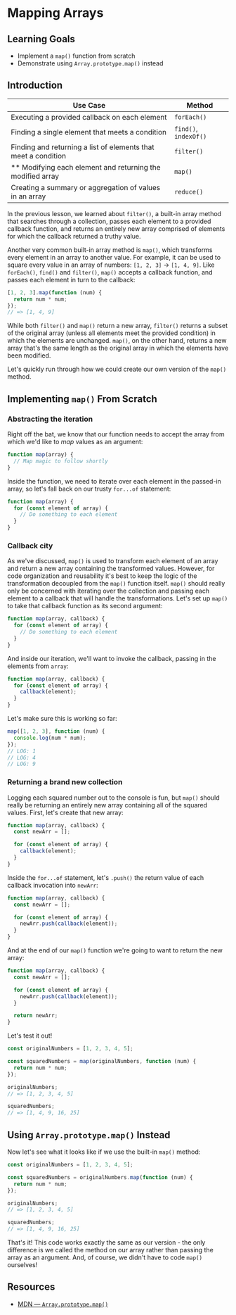 # Mapping Arrays

## Learning Goals

- Implement a `map()` function from scratch
- Demonstrate using `Array.prototype.map()` instead

## Introduction

| Use Case                                                       | Method                |
| -------------------------------------------------------------- | --------------------- |
| Executing a provided callback on each element                  | `forEach()`           |
| Finding a single element that meets a condition                | `find()`, `indexOf()` |
| Finding and returning a list of elements that meet a condition | `filter()`            |
| ** Modifying each element and returning the modified array     | `map()`               |
| Creating a summary or aggregation of values in an array        | `reduce()`            |

In the previous lesson, we learned about `filter()`, a built-in array method
that searches through a collection, passes each element to a provided callback
function, and returns an entirely new array comprised of elements for which the
callback returned a truthy value.

Another very common built-in array method is `map()`, which transforms every
element in an array to another value. For example, it can be used to square
every value in an array of numbers: `[1, 2, 3]` -> `[1, 4, 9]`. Like
`forEach()`, `find()` and `filter()`, `map()` accepts a callback function, and
passes each element in turn to the callback:

```js
[1, 2, 3].map(function (num) {
  return num * num;
});
// => [1, 4, 9]
```

While both `filter()` and `map()` return a new array, `filter()` returns a
subset of the original array (unless all elements meet the provided condition)
in which the elements are unchanged. `map()`, on the other hand, returns a new
array that's the same length as the original array in which the elements have
been modified.

Let's quickly run through how we could create our own version of the `map()`
method.

## Implementing `map()` From Scratch

### Abstracting the iteration

Right off the bat, we know that our function needs to accept the array from
which we'd like to _map_ values as an argument:

```js
function map(array) {
  // Map magic to follow shortly
}
```

Inside the function, we need to iterate over each element in the passed-in
array, so let's fall back on our trusty `for...of` statement:

```js
function map(array) {
  for (const element of array) {
    // Do something to each element
  }
}
```

### Callback city

As we've discussed, `map()` is used to transform each element of an array and
return a new array containing the transformed values. However, for code
organization and reusability it's best to keep the logic of the transformation
decoupled from the `map()` function itself. `map()` should really only be
concerned with iterating over the collection and passing each element to a
callback that will handle the transformations. Let's set up `map()` to take that
callback function as its second argument:

```js
function map(array, callback) {
  for (const element of array) {
    // Do something to each element
  }
}
```

And inside our iteration, we'll want to invoke the callback, passing in the
elements from `array`:

```js
function map(array, callback) {
  for (const element of array) {
    callback(element);
  }
}
```

Let's make sure this is working so far:

```js
map([1, 2, 3], function (num) {
  console.log(num * num);
});
// LOG: 1
// LOG: 4
// LOG: 9
```

### Returning a brand new collection

Logging each squared number out to the console is fun, but `map()` should really
be returning an entirely new array containing all of the squared values. First,
let's create that new array:

```js
function map(array, callback) {
  const newArr = [];

  for (const element of array) {
    callback(element);
  }
}
```

Inside the `for...of` statement, let's `.push()` the return value of each
callback invocation into `newArr`:

```js
function map(array, callback) {
  const newArr = [];

  for (const element of array) {
    newArr.push(callback(element));
  }
}
```

And at the end of our `map()` function we're going to want to return the new
array:

```js
function map(array, callback) {
  const newArr = [];

  for (const element of array) {
    newArr.push(callback(element));
  }

  return newArr;
}
```

Let's test it out!

```js
const originalNumbers = [1, 2, 3, 4, 5];

const squaredNumbers = map(originalNumbers, function (num) {
  return num * num;
});

originalNumbers;
// => [1, 2, 3, 4, 5]

squaredNumbers;
// => [1, 4, 9, 16, 25]
```

## Using `Array.prototype.map()` Instead

Now let's see what it looks like if we use the built-in `map()` method:

```js
const originalNumbers = [1, 2, 3, 4, 5];

const squaredNumbers = originalNumbers.map(function (num) {
  return num * num;
});

originalNumbers;
// => [1, 2, 3, 4, 5]

squaredNumbers;
// => [1, 4, 9, 16, 25]
```

That's it! This code works exactly the same as our version - the only difference
is we called the method on our array rather than passing the array as an
argument. And, of course, we didn't have to code `map()` ourselves!

## Resources

- [MDN — `Array.prototype.map()`](https://developer.mozilla.org/en-US/docs/Web/JavaScript/Reference/Global_Objects/Array/map)
